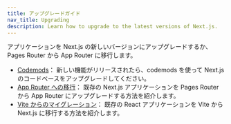 ```yaml
---
title: アップグレードガイド
nav_title: Upgrading
description: Learn how to upgrade to the latest versions of Next.js.
---
```


アプリケーションを Next.js の新しいバージョンにアップグレードするか、Pages Router から App Router に移行します。

- [Codemods](/docs/app-router/building-your-application/upgrading/codemods)： 新しい機能がリリースされたら、codemods を使って Next.js のコードベースをアップグレードしてください。
- [App Router への移行](/docs/app-router/building-your-application/upgrading/app-router-migration)： 既存の Next.js アプリケーションを Pages Router から App Router にアップグレードする方法を紹介します。
- [Vite からのマイグレーション](/docs/app-router/building-your-application/upgrading/from-vite)： 既存の React アプリケーションを Vite から Next.js に移行する方法を紹介します。
